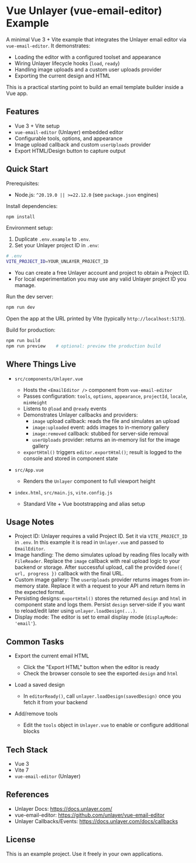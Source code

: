 # Vue Unlayer (vue-email-editor) Example

A minimal Vue 3 + Vite example that integrates the Unlayer email editor via `vue-email-editor`. It demonstrates:

- Loading the editor with a configured toolset and appearance
- Wiring Unlayer lifecycle hooks (`load`, `ready`)
- Handling image uploads and a custom user uploads provider
- Exporting the current design and HTML

This is a practical starting point to build an email template builder inside a Vue app.


## Features

- Vue 3 + Vite setup
- `vue-email-editor` (Unlayer) embedded editor
- Configurable tools, options, and appearance
- Image upload callback and custom `userUploads` provider
- Export HTML/Design button to capture output


## Quick Start

Prerequisites:
- Node.js: `^20.19.0 || >=22.12.0` (see `package.json` engines)

Install dependencies:

```bash
npm install
```

Environment setup:

1) Duplicate `.env.example` to `.env`.
2) Set your Unlayer project ID in `.env`:

```bash
# .env
VITE_PROJECT_ID=YOUR_UNLAYER_PROJECT_ID
```

- You can create a free Unlayer account and project to obtain a Project ID.
- For local experimentation you may use any valid Unlayer project ID you manage.

Run the dev server:

```bash
npm run dev
```

Open the app at the URL printed by Vite (typically `http://localhost:5173`).

Build for production:

```bash
npm run build
npm run preview    # optional: preview the production build
```


## Where Things Live

- `src/components/Unlayer.vue`
  - Hosts the `<EmailEditor />` component from `vue-email-editor`
  - Passes configuration: `tools`, `options`, `appearance`, `projectId`, `locale`, `minHeight`
  - Listens to `@load` and `@ready` events
  - Demonstrates Unlayer callbacks and providers:
    - `image` upload callback: reads the file and simulates an upload
    - `image:uploaded` event: adds images to in-memory gallery
    - `image:removed` callback: stubbed for server-side removal
    - `userUploads` provider: returns an in-memory list for the image gallery
  - `exportHtml()` triggers `editor.exportHtml()`; result is logged to the console and stored in component state

- `src/App.vue`
  - Renders the `Unlayer` component to full viewport height

- `index.html`, `src/main.js`, `vite.config.js`
  - Standard Vite + Vue bootstrapping and alias setup


## Usage Notes

- Project ID: Unlayer requires a valid Project ID. Set it via `VITE_PROJECT_ID` in `.env`. In this example it is read in `Unlayer.vue` and passed to `EmailEditor`.
- Image handling: The demo simulates upload by reading files locally with `FileReader`. Replace the `image` callback with real upload logic to your backend or storage. After successful upload, call the provided `done({ url, progress })` callback with the final URL.
- Custom image gallery: The `userUploads` provider returns images from in-memory state. Replace it with a request to your API and return items in the expected format.
- Persisting designs: `exportHtml()` stores the returned `design` and `html` in component state and logs them. Persist `design` server-side if you want to reload/edit later using `unlayer.loadDesign(...)`.
- Display mode: The editor is set to email display mode (`displayMode: 'email'`).


## Common Tasks

- Export the current email HTML
  - Click the "Export HTML" button when the editor is ready
  - Check the browser console to see the exported `design` and `html`

- Load a saved design
  - In `editorReady()`, call `unlayer.loadDesign(savedDesign)` once you fetch it from your backend

- Add/remove tools
  - Edit the `tools` object in `Unlayer.vue` to enable or configure additional blocks


## Tech Stack

- Vue 3
- Vite 7
- `vue-email-editor` (Unlayer)


## References

- Unlayer Docs: https://docs.unlayer.com/
- vue-email-editor: https://github.com/unlayer/vue-email-editor
- Unlayer Callbacks/Events: https://docs.unlayer.com/docs/callbacks


## License

This is an example project. Use it freely in your own applications.

